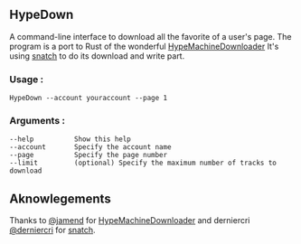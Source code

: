 ## HypeDown

A command-line interface to download all the favorite of a user's page. The program is a port to Rust of the wonderful [HypeMachineDownloader](https://github.com/jamend/HypeMachineDownloader.git)
It's using [snatch](https://github.com/derniercri/snatch.git) to do its download and write part.

### Usage :
`HypeDown --account youraccount --page 1`
### Arguments :
```
--help          Show this help
--account       Specify the account name
--page          Specify the page number
--limit         (optional) Specify the maximum number of tracks to download
```

## Aknowlegements

Thanks to [@jamend](https://github.com/jamend) for [HypeMachineDownloader](https://github.com/jamend/HypeMachineDownloader.git) and derniercri [@derniercri](https://github.com/derniercri) for [snatch](https://github.com/derniercri/snatch.git).

